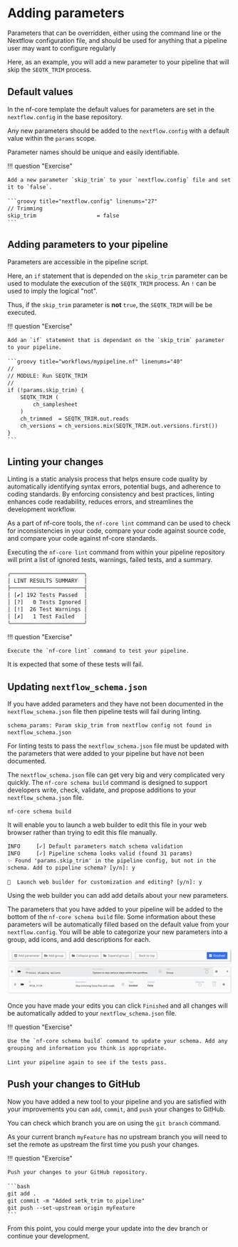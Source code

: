 # Adding parameters

Parameters that can be overridden, either using the command line or the Nextflow configuration file, and should be used for anything that a pipeline user may want to configure regularly

Here, as an example, you will add a new parameter to your pipeline that will skip the `SEQTK_TRIM` process.

## Default values

In the nf-core template the default values for parameters are set in the `nextflow.config` in the base repository.

Any new parameters should be added to the `nextflow.config` with a default value within the `params` scope.

Parameter names should be unique and easily identifiable.

!!! question "Exercise"

    Add a new parameter `skip_trim` to your `nextflow.config` file and set it to `false`.

    ```groovy title="nextflow.config" linenums="27"
    // Trimming
    skip_trim                   = false
    ```

## Adding parameters to your pipeline

Parameters are accessible in the pipeline script.

Here, an `if` statement that is depended on the `skip_trim` parameter can be used to modulate the execution of the `SEQTK_TRIM` process. An `!` can be used to imply the logical "not".

Thus, if the `skip_trim` parameter is **not** `true`, the `SEQTK_TRIM` will be be executed.

!!! question "Exercise"

    Add an `if` statement that is dependant on the `skip_trim` parameter to your pipeline.

    ```groovy title="workflows/mypipeline.nf" linenums="40"
    //
    // MODULE: Run SEQTK_TRIM
    //
    if (!params.skip_trim) {
        SEQTK_TRIM (
            ch_samplesheet
        )
        ch_trimmed  = SEQTK_TRIM.out.reads
        ch_versions = ch_versions.mix(SEQTK_TRIM.out.versions.first())
    }
    ```

## Linting your changes

Linting is a static analysis process that helps ensure code quality by automatically identifying syntax errors, potential bugs, and adherence to coding standards. By enforcing consistency and best practices, linting enhances code readability, reduces errors, and streamlines the development workflow.

As a part of nf-core tools, the `nf-core lint` command can be used to check for inconsistencies in your code, compare your code against source code, and compare your code against nf-core standards.

Executing the `nf-core lint` command from within your pipeline repository will print a list of ignored tests, warnings, failed tests, and a summary.

```console
╭───────────────────────╮
│ LINT RESULTS SUMMARY  │
├───────────────────────┤
│ [✔] 192 Tests Passed  │
│ [?]   0 Tests Ignored │
│ [!]  26 Test Warnings │
│ [✗]   1 Test Failed   │
╰───────────────────────╯
```

!!! question "Exercise"

    Execute the `nf-core lint` command to test your pipeline.

It is expected that some of these tests will fail.

## Updating `nextflow_schema.json`

If you have added parameters and they have not been documented in the `nextflow_schema.json` file then pipeline tests will fail during linting.

```
schema_params: Param skip_trim from nextflow config not found in nextflow_schema.json
```

For linting tests to pass the `nextflow_schema.json` file must be updated with the parameters that were added to your pipeline but have not been documented.

The `nextflow_schema.json` file can get very big and very complicated very quickly. The `nf-core schema build` command is designed to support developers write, check, validate, and propose additions to your `nextflow_schema.json` file.

```
nf-core schema build
```

It will enable you to launch a web builder to edit this file in your web browser rather than trying to edit this file manually.

```console
INFO     [✓] Default parameters match schema validation
INFO     [✓] Pipeline schema looks valid (found 31 params)
✨ Found 'params.skip_trim' in the pipeline config, but not in the schema. Add to pipeline schema? [y/n]: y

🚀  Launch web builder for customization and editing? [y/n]: y
```

Using the web builder you can add add details about your new parameters.

The parameters that you have added to your pipeline will be added to the bottom of the `nf-core schema build` file. Some information about these parameters will be automatically filled based on the default value from your `nextflow.config`. You will be able to categorize your new parameters into a group, add icons, and add descriptions for each.

![Pipeline parameters](img/schemabuild.png)

Once you have made your edits you can click `Finished` and all changes will be automatically added to your `nextflow_schema.json` file.

!!! question "Exercise"

    Use the `nf-core schema build` command to update your schema. Add any grouping and information you think is appropriate.

    Lint your pipeline again to see if the tests pass.

## Push your changes to GitHub

Now you have added a new tool to your pipeline and you are satisfied with your improvements you can `add`, `commit`, and `push` your changes to GitHub.

You can check which branch you are on using the `git branch` command.

As your current branch `myFeature` has no upstream branch you will need to set the remote as upstream the first time you push your changes.

!!! question "Exercise"

    Push your changes to your GitHub repository.

    ```bash
    git add .
    git commit -m "Added setk_trim to pipeline"
    git push --set-upstream origin myFeature
    ```

From this point, you could merge your update into the dev branch or continue your development.
